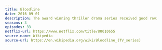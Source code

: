 ```yaml
---
title: Bloodline
date: 2016-09-01
description: The award winning thriller drama series received good reviews but was cancelled due to high production costs. 
seasons: 3
episodes: 33
netflix-url: https://www.netflix.com/title/80010655
source-name: Wikipedia  
source-url: https://en.wikipedia.org/wiki/Bloodline_(TV_series)
---
```


